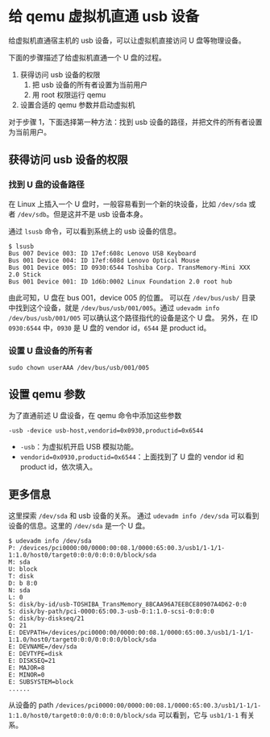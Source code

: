# 给 qemu 虚拟机直通 usb 设备

给虚拟机直通宿主机的 usb 设备，可以让虚拟机直接访问 U 盘等物理设备。

下面的步骤描述了给虚拟机直通一个 U 盘的过程。

1. 获得访问 usb 设备的权限
    1. 把 usb 设备的所有者设置为当前用户
    2. 用 root 权限运行 qemu
2. 设置合适的 qemu 参数并启动虚拟机

对于步骤 1，下面选择第一种方法：找到 usb 设备的路径，并把文件的所有者设置为当前用户。

## 获得访问 usb 设备的权限

### 找到 U 盘的设备路径

在 Linux 上插入一个 U 盘时，一般容易看到一个新的块设备，比如 `/dev/sda` 或者 `/dev/sdb`。但是这并不是 usb 设备本身。

通过 `lsusb` 命令，可以看到系统上的 usb 设备的信息。
```
$ lsusb
Bus 007 Device 003: ID 17ef:608c Lenovo USB Keyboard
Bus 001 Device 004: ID 17ef:608d Lenovo Optical Mouse
Bus 001 Device 005: ID 0930:6544 Toshiba Corp. TransMemory-Mini XXX 2.0 Stick
Bus 001 Device 001: ID 1d6b:0002 Linux Foundation 2.0 root hub
```
由此可知，U 盘在 bus 001，device 005 的位置。
可以在 `/dev/bus/usb/` 目录中找到这个设备，就是 `/dev/bus/usb/001/005`。通过 `udevadm info /dev/bus/usb/001/005` 可以确认这个路径指代的设备是这个 U 盘。
另外，在 ID `0930:6544` 中，`0930` 是 U 盘的 vendor id，`6544` 是 product id。

### 设置 U 盘设备的所有者

```
sudo chown userAAA /dev/bus/usb/001/005
```

## 设置 qemu 参数

为了直通前述 U 盘设备，在 qemu 命令中添加这些参数
```
-usb -device usb-host,vendorid=0x0930,productid=0x6544
```
- `-usb`：为虚拟机开启 USB 模拟功能。
- `vendorid=0x0930,productid=0x6544`：上面找到了 U 盘的 vendor id 和 product id，依次填入。

## 更多信息

这里探索 `/dev/sda` 和 usb 设备的关系。
通过 `udevadm info /dev/sda` 可以看到设备的信息。这里的 `/dev/sda` 是一个 U 盘。
```
$ udevadm info /dev/sda
P: /devices/pci0000:00/0000:00:08.1/0000:65:00.3/usb1/1-1/1-1:1.0/host0/target0:0:0/0:0:0:0/block/sda
M: sda
U: block
T: disk
D: b 8:0
N: sda
L: 0
S: disk/by-id/usb-TOSHIBA_TransMemory_8BCAA96A7EEBCE80907A4D62-0:0
S: disk/by-path/pci-0000:65:00.3-usb-0:1:1.0-scsi-0:0:0:0
S: disk/by-diskseq/21
Q: 21
E: DEVPATH=/devices/pci0000:00/0000:00:08.1/0000:65:00.3/usb1/1-1/1-1:1.0/host0/target0:0:0/0:0:0:0/block/sda
E: DEVNAME=/dev/sda
E: DEVTYPE=disk
E: DISKSEQ=21
E: MAJOR=8
E: MINOR=0
E: SUBSYSTEM=block
......
```
从设备的 path `/devices/pci0000:00/0000:00:08.1/0000:65:00.3/usb1/1-1/1-1:1.0/host0/target0:0:0/0:0:0:0/block/sda` 可以看到，它与 `usb1/1-1` 有关系。